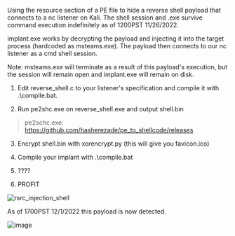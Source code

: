 Using the resource section of a PE file to hide a reverse shell payload that connects to a nc listener on Kali. The shell session and .exe survive command execution
indefinitely as of 1200PST 11/26/2022.

implant.exe works by decrypting the payload and injecting it into the target process (hardcoded as msteams.exe). The payload then connects to our nc listener as a cmd
shell session.

Note: msteams.exe will terminate as a result of this payload's execution, but the session will remain open and implant.exe will remain on disk.

1) Edit reverse_shell.c to your listener's specification and compile it with .\compile.bat.

2) Run pe2shc.exe on reverse_shell.exe and output shell.bin
  > pe2schc.exe: https://github.com/hasherezade/pe_to_shellcode/releases

3) Encrypt shell.bin with xorencrypt.py (this will give you favicon.ico)

4) Compile your implant with .\compile.bat

5) ????

6) PROFIT

![rsrc_injection_shell](https://user-images.githubusercontent.com/22229087/204105867-e3ee7585-9686-4c91-807e-ba851f9f8e2d.png)




As of 1700PST 12/1/2022 this payload is now detected.

![image](https://user-images.githubusercontent.com/22229087/205192825-ce6ff719-bd58-41ec-b1ca-33dcedce8ffe.png)

